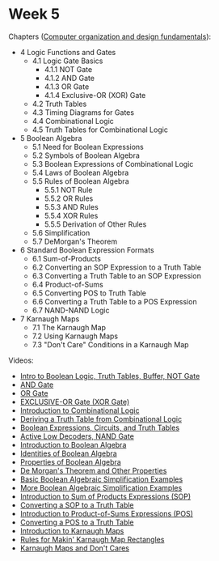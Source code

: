 # Week 5

<!-- Chapters ([Digital Electronics](https://annas-archive.org/md5/3f538094613f595ccd218b310a6bfb28)):
- 4.1 Positive and Negative Logic
- 4.2 Truth Table
- 4.3 Logic Gates
    - 4.3.1 OR Gate
    - 4.3.2 AND Gate
    - 4.3.3 NOT Gate
    - 4.3.4 EXCLUSIVE-OR Gate
    - 4.3.5 NAND Gate
- 6.1 Introduction to Boolean Algebra
- 6.2 Postulates of Boolean Algebra
- 6.3 Theorems of Boolean Algebra
- 6.4 Simplification Techniques
- 6.6 Karnaugh Map Method -->


Chapters ([Computer organization and design fundamentals](https://annas-archive.org/md5/21e29706fb83c40a7f4f1ffc5960c369)):
- 4 Logic Functions and Gates
    - 4.1 Logic Gate Basics
        - 4.1.1 NOT Gate
        - 4.1.2 AND Gate
        - 4.1.3 OR Gate
        - 4.1.4 Exclusive-OR (XOR) Gate
    - 4.2 Truth Tables
    - 4.3 Timing Diagrams for Gates
    - 4.4 Combinational Logic
    - 4.5 Truth Tables for Combinational Logic 
- 5 Boolean Algebra
    - 5.1 Need for Boolean Expressions
    - 5.2 Symbols of Boolean Algebra
    - 5.3 Boolean Expressions of Combinational Logic
    - 5.4 Laws of Boolean Algebra
    - 5.5 Rules of Boolean Algebra
        - 5.5.1 NOT Rule
        - 5.5.2 OR Rules
        - 5.5.3 AND Rules
        - 5.5.4 XOR Rules
        - 5.5.5 Derivation of Other Rules
    - 5.6 Simplification
    - 5.7 DeMorgan's Theorem
- 6 Standard Boolean Expression Formats
    - 6.1 Sum-of-Products
    - 6.2 Converting an SOP Expression to a Truth Table
    - 6.3 Converting a Truth Table to an SOP Expression
    - 6.4 Product-of-Sums
    - 6.5 Converting POS to Truth Table
    - 6.6 Converting a Truth Table to a POS Expression
    - 6.7 NAND-NAND Logic
- 7 Karnaugh Maps
    - 7.1 The Karnaugh Map
    - 7.2 Using Karnaugh Maps
    - 7.3 "Don't Care" Conditions in a Karnaugh Map


Videos:
- [Intro to Boolean Logic, Truth Tables, Buffer, NOT Gate](https://www.youtube.com/watch?v=G84ZmMWamtk)
- [AND Gate](https://www.youtube.com/watch?v=MLeBQK7Sgb8)
- [OR Gate](https://www.youtube.com/watch?v=1jttCBnt_Ks)
- [EXCLUSIVE-OR Gate (XOR Gate)](https://www.youtube.com/watch?v=2HJwykWFMhQ)
- [Introduction to Combinational Logic](https://www.youtube.com/watch?v=lTmAlB1T6Yo)
- [Deriving a Truth Table from Combinational Logic](https://www.youtube.com/watch?v=wAcGioi3IVI)
- [Boolean Expressions, Circuits, and Truth Tables](https://www.youtube.com/watch?v=Yy0DoDB2uV0)
- [Active Low Decoders, NAND Gate](https://www.youtube.com/watch?v=XKxGCw8nnRU)
- [Introduction to Boolean Algebra](https://www.youtube.com/watch?v=_COKT-0JiOg)
- [Identities of Boolean Algebra](https://www.youtube.com/watch?v=6B-SVpM8x2w)
- [Properties of Boolean Algebra](https://www.youtube.com/watch?v=iE5fbKd4Ohk)
- [De Morgan's Theorem and Other Properties](https://www.youtube.com/watch?v=euW9JldGCFk)
- [Basic Boolean Algebraic Simplification Examples](https://www.youtube.com/watch?v=dLIfh2wj8Dk)
- [More Boolean Algebraic Simplification Examples](https://www.youtube.com/watch?v=dKxtMXZw2sw)
- [Introduction to Sum of Products Expressions (SOP)](https://www.youtube.com/watch?v=13HCv91RGOE)
- [Converting a SOP to a Truth Table](https://www.youtube.com/watch?v=sIdjulp5rB4)
- [Introduction to Product-of-Sums Expressions (POS)](https://www.youtube.com/watch?v=BiSxQjPZ-jA)
- [Converting a POS to a Truth Table](https://www.youtube.com/watch?v=obNqeJeQQYI)
- [Introduction to Karnaugh Maps](https://www.youtube.com/watch?v=pPHxpiJfyS8)
- [Rules for Makin' Karnaugh Map Rectangles](https://www.youtube.com/watch?v=68e6eOKs8Gg)
- [Karnaugh Maps and Don't Cares](https://www.youtube.com/watch?v=U92OiiAT854)